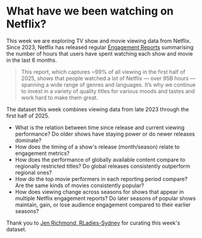 # What have we been watching on Netflix?

This week we are exploring TV show and movie viewing data from Netflix. Since 2023, Netflix has released regular 
[Engagement Reports](https://about.netflix.com/en/news/what-we-watched-the-first-half-of-2025) 
summarising the number of hours that users have spent watching each show and movie in the last 6 months. 

> This report, which captures ~99% of all viewing in the first half of 2025, shows that people watched a lot of Netflix — over 95B hours — 
spanning a wide range of genres and languages. It’s why we continue to invest in a variety of quality titles for various moods and tastes 
and work hard to make them great. 

The dataset this week combines viewing data from late 2023 through the first half of 2025. 

- What is the relation between time since release and current viewing performance? Do older shows have staying power or do newer releases dominate?
- How does the timing of a show's release (month/season) relate to engagement metrics?
- How does the performance of globally available content compare to regionally restricted titles? Do global releases consistently outperform regional ones?
- How do the top movie performers in each reporting period compare? Are the same kinds of movies consistently popular?
- How does viewing change across seasons for shows that appear in multiple Netflix engagement reports? Do later seasons of popular shows maintain, gain, or lose audience engagement compared to their earlier seasons?

Thank you to [Jen Richmond, RLadies-Sydney](https://github.com/jenrichmond) for curating this week's dataset.
